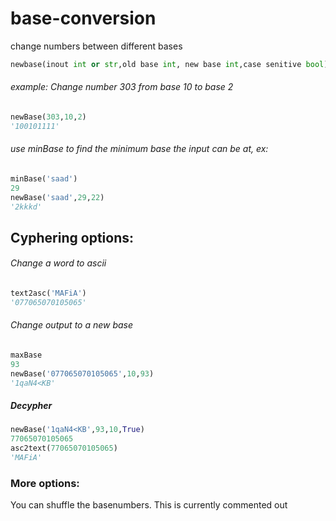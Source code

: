 # base-conversion
change numbers between different bases
```python
newbase(inout int or str,old base int, new base int,case senitive bool)
```
###### example: Change number 303 from base 10 to base 2

```python
newBase(303,10,2)
'100101111'
```

###### use minBase to find the minimum base the input can be at, ex:
```python
minBase('saad')
29
newBase('saad',29,22)
'2kkkd'
```

## Cyphering options:

###### Change a word to ascii
```python
text2asc('MAFiA')
'077065070105065'
```
###### Change output to a new base
```python
maxBase
93
newBase('077065070105065',10,93)
'1qaN4<KB'
```
##### Decypher
```python
newBase('1qaN4<KB',93,10,True)
77065070105065
asc2text(77065070105065)
'MAFiA'
```
### More options:
You can shuffle the basenumbers. This is currently commented out

